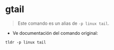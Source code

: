 # gtail

> Este comando es un alias de `-p linux tail`.

- Ve documentación del comando original:

`tldr -p linux tail`
